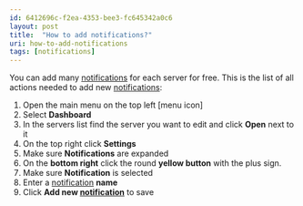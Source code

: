 ```yaml
---
id: 6412696c-f2ea-4353-bee3-fc645342a0c6
layout: post
title:  "How to add notifications?"
uri: how-to-add-notifications
tags: [notifications]
---
```


You can add many [notifications](f7277d70-7b35-489b-b378-009a690e0a3f) for each server for free. This is the list of all actions needed to add new [notifications](f7277d70-7b35-489b-b378-009a690e0a3f):

<!-- more -->

1.  Open the main menu on the top left \[menu icon\]
2.  Select **Dashboard**
3.  In the servers list find the server you want to edit and click **Open** next to it
4.  On the top right click **Settings**
5.  Make sure **Notifications** are expanded
6.  On the **bottom right** click the round **yellow button** with the plus sign.
7.  Make sure **Notification** is selected
8.  Enter a [notification](f7277d70-7b35-489b-b378-009a690e0a3f) **name**
9.  Click **Add new [notification](f7277d70-7b35-489b-b378-009a690e0a3f)** to save